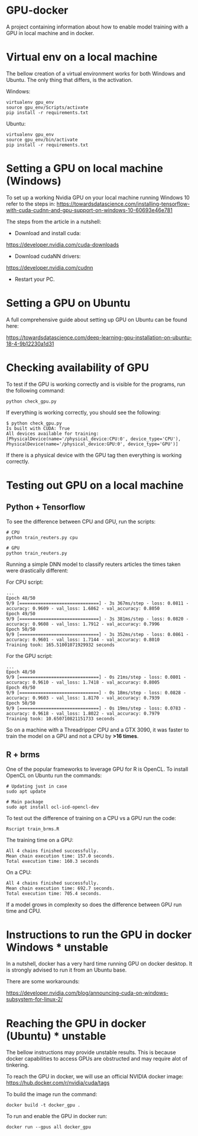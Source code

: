 # GPU-docker

A project containing information about how to enable model training with a GPU in local machine and in docker.

# Virtual env on a local machine 

The bellow creation of a virtual environment works for both Windows and Ubuntu. The only thing that differs, is the activation.

Windows:
```
virtualenv gpu_env
source gpu_env/Scripts/activate
pip install -r requirements.txt
```

Ubuntu:
```
virtualenv gpu_env
source gpu_env/bin/activate
pip install -r requirements.txt
```

# Setting a GPU on local machine (Windows)

To set up a working Nvidia GPU on your local machine running Windows 10 refer to the steps in: https://towardsdatascience.com/installing-tensorflow-with-cuda-cudnn-and-gpu-support-on-windows-10-60693e46e781

The steps from the article in a nutshell: 

* Download and install cuda:

https://developer.nvidia.com/cuda-downloads 

* Download cudaNN drivers:

https://developer.nvidia.com/cudnn

* Restart your PC.

# Setting a GPU on Ubuntu

A full comprehensive guide about setting up GPU on Ubuntu can be found here: 

https://towardsdatascience.com/deep-learning-gpu-installation-on-ubuntu-18-4-9b12230a1d31 


# Checking availability of GPU

To test if the GPU is working correctly and is visible for the programs, run the following command:

```
python check_gpu.py
```

If everything is working correctly, you should see the following: 

```
$ python check_gpu.py
Is built with CUDA: True
All devices available for training: [PhysicalDevice(name='/physical_device:CPU:0', device_type='CPU'), PhysicalDevice(name='/physical_device:GPU:0', device_type='GPU')]
```

If there is a physical device with the GPU tag then everything is working correctly. 

# Testing out GPU on a local machine 

## Python + Tensorflow

To see the difference between CPU and GPU, run the scripts: 

```
# CPU
python train_reuters.py cpu
```
```
# GPU
python train_reuters.py
```

Running a simple DNN model to classify reuters articles the times taken were drastically different: 

For CPU script:

```
...
Epoch 48/50
9/9 [==============================] - 3s 367ms/step - loss: 0.0811 - accuracy: 0.9609 - val_loss: 1.6862 - val_accuracy: 0.8050
Epoch 49/50
9/9 [==============================] - 3s 381ms/step - loss: 0.0820 - accuracy: 0.9608 - val_loss: 1.7912 - val_accuracy: 0.7996
Epoch 50/50
9/9 [==============================] - 3s 352ms/step - loss: 0.0861 - accuracy: 0.9601 - val_loss: 1.7144 - val_accuracy: 0.8010
Training took: 165.51001071929932 seconds
```

For the GPU script: 

```
...
Epoch 48/50
9/9 [==============================] - 0s 21ms/step - loss: 0.0801 - accuracy: 0.9610 - val_loss: 1.7418 - val_accuracy: 0.8005
Epoch 49/50
9/9 [==============================] - 0s 18ms/step - loss: 0.0828 - accuracy: 0.9603 - val_loss: 1.8170 - val_accuracy: 0.7939
Epoch 50/50
9/9 [==============================] - 0s 19ms/step - loss: 0.0783 - accuracy: 0.9618 - val_loss: 1.8022 - val_accuracy: 0.7979
Training took: 10.650710821151733 seconds
```

So on a machine with a Threadripper CPU and a GTX 3090, it was faster to train the model on a GPU and not a CPU by **>16 times**. 

## R + brms

One of the popular frameworks to leverage GPU for R is OpenCL. To install OpenCL on Ubuntu run the commands: 

```
# Updating just in case
sudo apt update

# Main package
sudo apt install ocl-icd-opencl-dev
```

To test out the difference of training on a CPU vs a GPU run the code:

```
Rscript train_brms.R
```

The training time on a GPU:

```
All 4 chains finished successfully.
Mean chain execution time: 157.0 seconds.
Total execution time: 160.3 seconds
```

On a CPU: 

```
All 4 chains finished successfully.
Mean chain execution time: 692.7 seconds.
Total execution time: 705.4 seconds.
```

If a model grows in complexity so does the difference between GPU run time and CPU.

# Instructions to run the GPU in docker Windows * unstable

In a nutshell, docker has a very hard time running GPU on docker desktop. It is strongly advised to run it from an Ubuntu base. 

There are some workarounds: 

https://developer.nvidia.com/blog/announcing-cuda-on-windows-subsystem-for-linux-2/

# Reaching the GPU in docker (Ubuntu) * unstable

The bellow instructions may provide unstable results. This is because docker capabilities to access GPUs are obstructed and may require alot of tinkering.

To reach the GPU in docker, we will use an official NVIDIA docker image: https://hub.docker.com/r/nvidia/cuda/tags 

To build the image run the command:

```
docker build -t docker_gpu .
```

To run and enable the GPU in docker run:

```
docker run --gpus all docker_gpu
```

